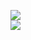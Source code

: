 [![](https://img.shields.io/badge/Made%20With-Github%20Spray-lightgrey.svg?style=for-the-badge&logo=github)](https://github.com/Annihil/github-spray#23775)  
[![](https://i.imgur.com/2DrTn0Z.gif)](https://github.com/Annihil/github-spray)